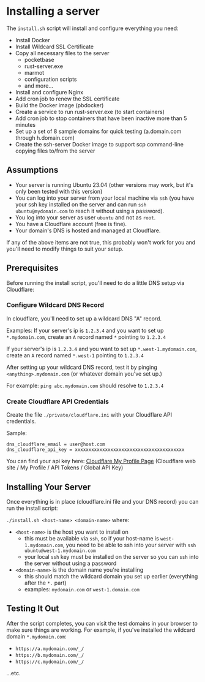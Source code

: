 # Installing a server
The `install.sh` script will install and configure everything you need:

- Install Docker
- Install Wildcard SSL Certificate
- Copy all necessary files to the server
    - pocketbase
    - rust-server.exe
    - marmot
    - configuration scripts
    - and more...
- Install and configure Nginx
- Add cron job to renew the SSL certificate
- Build the Docker image (pbdocker)
- Create a service to run rust-server.exe (to start containers)
- Add cron job to stop containers that have been inactive more than 5 minutes
- Set up a set of 8 sample domains for quick testing (a.domain.com through h.domain.com)
- Create the ssh-server Docker image to support scp command-line copying files to/from the server

## Assumptions

- Your server is running Ubuntu 23.04 (other versions may work, but it's only been tested with this version)
- You can log into your server from your local machine via `ssh` (you have your ssh key installed on the server and can run `ssh ubuntu@mydomain.com` to reach it without using a password).
- You log into your server as user `ubuntu` and not as `root`.
- You have a Cloudflare account (free is fine).
- Your domain's DNS is hosted and managed at Cloudflare.

If any of the above items are not true, this probably won't work for you and you'll need to modify things to suit your setup.

## Prerequisites
Before running the install script, you'll need to do a little DNS setup via Cloudflare:

### Configure Wildcard DNS Record
In cloudflare, you'll need to set up a wildcard DNS "A" record.

Examples:
If your server's ip is `1.2.3.4` and you want to set up `*.mydomain.com`, create an `A` record named `*` pointing to `1.2.3.4`

If your server's ip is `1.2.3.4` and you want to set up `*.west-1.mydomain.com`, create an `A` record named `*.west-1` pointing to `1.2.3.4`

After setting up your wildcard DNS record, test it by pinging `<anything>.mydomain.com` (or whatever domain you've set up.)

For example:
`ping abc.mydomain.com` should resolve to `1.2.3.4`

### Create Cloudflare API Credentials

Create the file `./private/cloudflare.ini` with your Cloudflare API credentials.

Sample:

```
dns_cloudflare_email = user@host.com
dns_cloudflare_api_key = xxxxxxxxxxxxxxxxxxxxxxxxxxxxxxxxxxxxxxxx
```

You can find your api key here: 
[Cloudflare My Profile Page](https://dash.cloudflare.com/profile/api-tokens)
(Cloudflare web site / My Profile / API Tokens / Global API Key)

## Installing Your Server
Once everything is in place (cloudflare.ini file and your DNS record) you can run the install script:

`./install.sh <host-name> <domain-name>`
where:
- `<host-name>` is the host you want to install on
    - this must be available via `ssh`, so if your host-name is `west-1.mydomain.com`, you need to be able to ssh into your server with `ssh ubuntu@west-1.mydomain.com`
    - your local `ssh` key must be installed on the server so you can `ssh` into the server without using a password
- `<domain-name>` is the domain name you're installing
    - this should match the wildcard domain you set up earlier (everything after the `*.` part)
    - examples: `mydomain.com` or `west-1.domain.com`

## Testing It Out
After the script completes, you can visit the test domains in your browser to make sure things are working.  For example, if you've installed the wildcard domain `*.mydomain.com`:

- `https://a.mydomain.com/_/`
- `https://b.mydomain.com/_/`
- `https://c.mydomain.com/_/`

...etc.